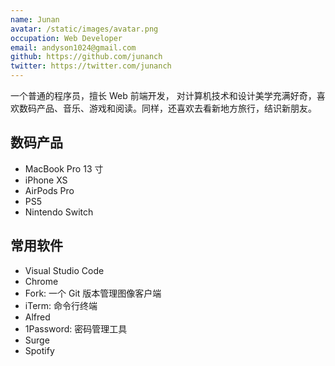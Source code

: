 ```yaml
---
name: Junan
avatar: /static/images/avatar.png
occupation: Web Developer
email: andyson1024@gmail.com
github: https://github.com/junanch
twitter: https://twitter.com/junanch
---
```


一个普通的程序员，擅长 Web 前端开发， 对计算机技术和设计美学充满好奇，喜欢数码产品、音乐、游戏和阅读。同样，还喜欢去看新地方旅行，结识新朋友。

## 数码产品

- MacBook Pro 13 寸
- iPhone XS
- AirPods Pro
- PS5
- Nintendo Switch

## 常用软件

- Visual Studio Code
- Chrome
- Fork: 一个 Git 版本管理图像客户端
- iTerm: 命令行终端
- Alfred
- 1Password: 密码管理工具
- Surge
- Spotify
